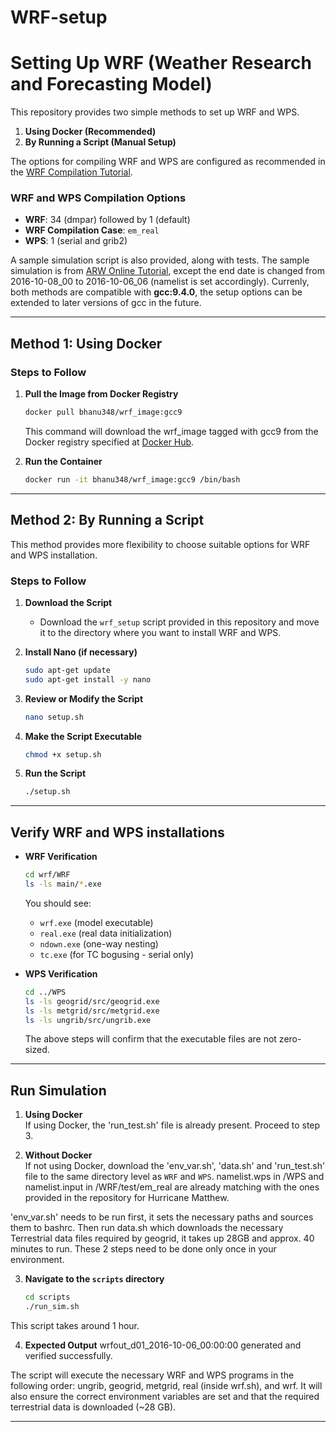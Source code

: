 # WRF-setup

# Setting Up WRF (Weather Research and Forecasting Model)

This repository provides two simple methods to set up WRF and WPS.
1. **Using Docker (Recommended)**
2. **By Running a Script (Manual Setup)**
   
The options for compiling WRF and WPS are configured as recommended in the [WRF Compilation Tutorial](https://www2.mmm.ucar.edu/wrf/OnLineTutorial/compilation_tutorial.php).

### WRF and WPS Compilation Options
- **WRF**: 34 (dmpar) followed by 1 (default)
- **WRF Compilation Case**: `em_real`
- **WPS**: 1 (serial and grib2)
  
A sample simulation script is also provided, along with tests. The sample simulation is from [ARW Online Tutorial](https://www2.mmm.ucar.edu/wrf/OnLineTutorial/CASES/SingleDomain/index.php), except the end date is changed from  2016-10-08_00 to  2016-10-06_06 (namelist is set accordingly). Currenly, both methods are compatible with **gcc:9.4.0**, the setup options can be extended to later versions of gcc in the future. 

---
## Method 1: Using Docker 
### Steps to Follow

1. **Pull the Image from Docker Registry**
   ```bash
   docker pull bhanu348/wrf_image:gcc9
   ```
   This command will download the wrf_image tagged with gcc9 from the Docker registry specified at [Docker Hub](https://hub.docker.com/repository/docker/bhanu348/wrf_image/general).

2. **Run the Container**
   ```bash
   docker run -it bhanu348/wrf_image:gcc9 /bin/bash
   ```
---

## Method 2: By Running a Script

This method provides more flexibility to choose suitable options for WRF and WPS installation.

### Steps to Follow

1. **Download the Script**
   - Download the `wrf_setup` script provided in this repository and move it to the directory where you want to install WRF and WPS.

2. **Install Nano (if necessary)**
   ```bash
   sudo apt-get update
   sudo apt-get install -y nano
   ```

3. **Review or Modify the Script**
   ```bash
   nano setup.sh
   ```

4. **Make the Script Executable**
   ```bash
   chmod +x setup.sh
   ```

5. **Run the Script**
   ```bash
   ./setup.sh
   ```

---

## Verify WRF and WPS installations
   - **WRF Verification**
     ```bash
     cd wrf/WRF
     ls -ls main/*.exe
     ```
     You should see:
     - `wrf.exe` (model executable)
     - `real.exe` (real data initialization)
     - `ndown.exe` (one-way nesting)
     - `tc.exe` (for TC bogusing - serial only)

   - **WPS Verification**
     ```bash
     cd ../WPS
     ls -ls geogrid/src/geogrid.exe
     ls -ls metgrid/src/metgrid.exe
     ls -ls ungrib/src/ungrib.exe
     ```
     The above steps will confirm that the executable files are not zero-sized.

---
## Run Simulation

1. **Using Docker**  
   If using Docker, the 'run_test.sh' file is already present. Proceed to step 3.

2. **Without Docker**  
   If not using Docker, download the 'env_var.sh', 'data.sh' and 'run_test.sh' file to the same directory level as `WRF` and `WPS`. namelist.wps in /WPS and namelist.input in /WRF/test/em_real are already matching with the ones provided in the repository for Hurricane Matthew.

'env_var.sh' needs to be run first, it sets the necessary paths and sources them to bashrc. Then run data.sh which downloads the necessary Terrestrial data files required by geogrid, it takes up 28GB and approx. 40 minutes to run. These 2 steps need to be done only once in your environment.

3. **Navigate to the `scripts` directory**  
   ```bash
   cd scripts
   ./run_sim.sh
This script takes around 1 hour.

4. **Expected Output**
wrfout_d01_2016-10-06_00:00:00 generated and verified successfully.

The script will execute the necessary WRF and WPS programs in the following order: ungrib, geogrid, metgrid, real (inside wrf.sh), and wrf. It will also ensure the correct environment variables are set and that the required terrestrial data is downloaded (~28 GB).

---

